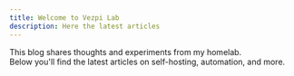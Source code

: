 ```yaml
---
title: Welcome to Vezpi Lab
description: Here the latest articles
---
```

This blog shares thoughts and experiments from my homelab.  
Below you'll find the latest articles on self-hosting, automation, and more.